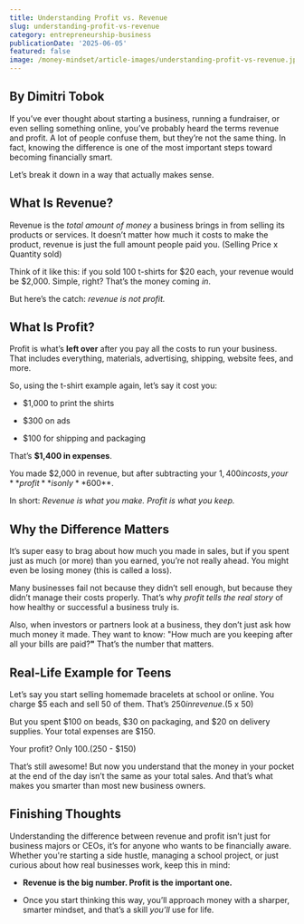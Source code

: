```yaml
---
title: Understanding Profit vs. Revenue
slug: understanding-profit-vs-revenue
category: entrepreneurship-business
publicationDate: '2025-06-05'
featured: false
image: /money-mindset/article-images/understanding-profit-vs-revenue.jpg
---
```


## By Dimitri Tobok

If you’ve ever thought about starting a business, running a fundraiser, or even selling something online, you’ve probably heard the terms revenue and profit. A lot of people confuse them, but they’re not the same thing. In fact, knowing the difference is one of the most important steps toward becoming financially smart.

Let’s break it down in a way that actually makes sense.


## **What Is Revenue?**

Revenue is the _total amount of money_ a business brings in from selling its products or services. It doesn’t matter how much it costs to make the product, revenue is just the full amount people paid you. (Selling Price x Quantity sold)

Think of it like this: if you sold 100 t-shirts for $20 each, your revenue would be $2,000. Simple, right? That’s the money coming _in_.

But here’s the catch: _revenue is not profit._


## **What Is Profit?**

Profit is what’s **left over** after you pay all the costs to run your business. That includes everything, materials, advertising, shipping, website fees, and more.

So, using the t-shirt example again, let’s say it cost you:

- $1,000 to print the shirts

- $300 on ads

- $100 for shipping and packaging

That’s **$1,400 in expenses**.

&#x20;You made $2,000 in revenue, but after subtracting your $1,400 in costs, your **profit** is only **$600**.

In short: _Revenue is what you make. Profit is what you keep._

## **Why the Difference Matters**

It’s super easy to brag about how much you made in sales, but if you spent just as much (or more) than you earned, you’re not really ahead. You might even be losing money (this is called a loss). 

Many businesses fail not because they didn’t sell enough, but because they didn’t manage their costs properly. That’s why _profit tells the real story_ of how healthy or successful a business truly is.

Also, when investors or partners look at a business, they don’t just ask how much money it made. They want to know: "How much are you keeping after all your bills are paid?**"** That’s the number that matters.


## **Real-Life Example for Teens**

Let’s say you start selling homemade bracelets at school or online. You charge $5 each and sell 50 of them. That’s $250 in revenue. ($5 x 50)

But you spent $100 on beads, $30 on packaging, and $20 on delivery supplies. Your total expenses are $150.

Your profit? Only $100. ($250 - $150)

That’s still awesome! But now you understand that the money in your pocket at the end of the day isn’t the same as your total sales. And that’s what makes you smarter than most new business owners.

## **Finishing Thoughts**

Understanding the difference between revenue and profit isn’t just for business majors or CEOs, it’s for anyone who wants to be financially aware. Whether you're starting a side hustle, managing a school project, or just curious about how real businesses work, keep this in mind: 

- **Revenue is the big number. Profit is the important one.**

- Once you start thinking this way, you’ll approach money with a sharper, smarter mindset, and that’s a skill _you’ll_ use for life.
